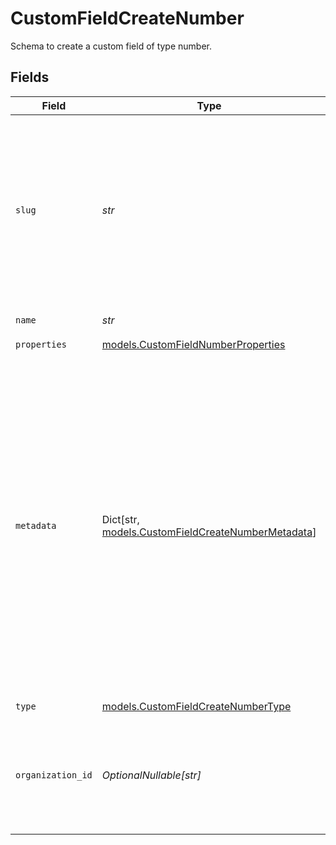 # CustomFieldCreateNumber

Schema to create a custom field of type number.


## Fields

| Field                                                                                                                                                                                                                                                                                                   | Type                                                                                                                                                                                                                                                                                                    | Required                                                                                                                                                                                                                                                                                                | Description                                                                                                                                                                                                                                                                                             |
| ------------------------------------------------------------------------------------------------------------------------------------------------------------------------------------------------------------------------------------------------------------------------------------------------------- | ------------------------------------------------------------------------------------------------------------------------------------------------------------------------------------------------------------------------------------------------------------------------------------------------------- | ------------------------------------------------------------------------------------------------------------------------------------------------------------------------------------------------------------------------------------------------------------------------------------------------------- | ------------------------------------------------------------------------------------------------------------------------------------------------------------------------------------------------------------------------------------------------------------------------------------------------------- |
| `slug`                                                                                                                                                                                                                                                                                                  | *str*                                                                                                                                                                                                                                                                                                   | :heavy_check_mark:                                                                                                                                                                                                                                                                                      | Identifier of the custom field. It'll be used as key when storing the value. Must be unique across the organization.It can only contain ASCII letters, numbers and hyphens.                                                                                                                             |
| `name`                                                                                                                                                                                                                                                                                                  | *str*                                                                                                                                                                                                                                                                                                   | :heavy_check_mark:                                                                                                                                                                                                                                                                                      | Name of the custom field.                                                                                                                                                                                                                                                                               |
| `properties`                                                                                                                                                                                                                                                                                            | [models.CustomFieldNumberProperties](../models/customfieldnumberproperties.md)                                                                                                                                                                                                                          | :heavy_check_mark:                                                                                                                                                                                                                                                                                      | N/A                                                                                                                                                                                                                                                                                                     |
| `metadata`                                                                                                                                                                                                                                                                                              | Dict[str, [models.CustomFieldCreateNumberMetadata](../models/customfieldcreatenumbermetadata.md)]                                                                                                                                                                                                       | :heavy_minus_sign:                                                                                                                                                                                                                                                                                      | Key-value object allowing you to store additional information.<br/><br/>The key must be a string with a maximum length of **40 characters**.<br/>The value must be either:<br/>    * A string with a maximum length of **500 characters**<br/>    * An integer<br/>    * A boolean<br/><br/>You can store up to **50 key-value pairs**. |
| `type`                                                                                                                                                                                                                                                                                                  | [models.CustomFieldCreateNumberType](../models/customfieldcreatenumbertype.md)                                                                                                                                                                                                                          | :heavy_check_mark:                                                                                                                                                                                                                                                                                      | N/A                                                                                                                                                                                                                                                                                                     |
| `organization_id`                                                                                                                                                                                                                                                                                       | *OptionalNullable[str]*                                                                                                                                                                                                                                                                                 | :heavy_minus_sign:                                                                                                                                                                                                                                                                                      | The ID of the organization owning the custom field. **Required unless you use an organization token.**                                                                                                                                                                                                  |